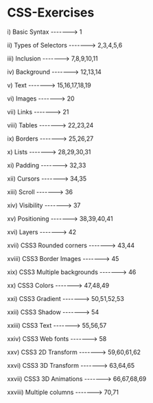 # CSS-Exercises

i) Basic Syntax                 -------> 1

ii) Types of Selectors          -------> 2,3,4,5,6

iii) Inclusion                  -------> 7,8,9,10,11

iv) Background                  -------> 12,13,14

v) Text                         -------> 15,16,17,18,19

vi) Images                      -------> 20

vii) Links                      -------> 21

viii) Tables                    -------> 22,23,24

ix) Borders                     -------> 25,26,27

x) Lists                        -------> 28,29,30,31

xi) Padding                     -------> 32,33

xii) Cursors                    -------> 34,35

xiii) Scroll                    -------> 36

xiv) Visibility                 -------> 37

xv) Positioning                 -------> 38,39,40,41

xvi) Layers                     -------> 42

xvii) CSS3 Rounded corners      -------> 43,44

xviii) CSS3 Border Images       -------> 45

xix) CSS3 Multiple backgrounds  -------> 46

xx) CSS3 Colors                 -------> 47,48,49

xxi) CSS3 Gradient              -------> 50,51,52,53

xxii) CSS3 Shadow               -------> 54

xxiii) CSS3 Text                -------> 55,56,57

xxiv) CSS3 Web fonts            -------> 58

xxv) CSS3 2D Transform          -------> 59,60,61,62

xxvi) CSS3 3D Transform         -------> 63,64,65

xxvii) CSS3 3D Animations       -------> 66,67,68,69

xxviii) Multiple columns        -------> 70,71
